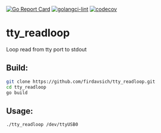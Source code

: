 [![Go Report Card](https://goreportcard.com/badge/github.com/firdavsich/tty_readloop)](https://goreportcard.com/report/github.com/firdavsich/tty_readloop)
[![golangci-lint](https://github.com/firdavsich/tty_readloop/actions/workflows/lint.yml/badge.svg)](https://github.com/firdavsich/tty_readloop/actions/workflows/lint.yml)
[![codecov](https://codecov.io/gh/firdavsich/tty_readloop/branch/master/graph/badge.svg?token=2L5SCFV03B)](https://codecov.io/gh/firdavsich/tty_readloop)

# tty_readloop
Loop read from tty port to stdout


## Build:
```bash
git clone https://github.com/firdavsich/tty_readloop.git
cd tty_readloop
go build
```

## Usage:
```
./tty_readloop /dev/ttyUSB0

```